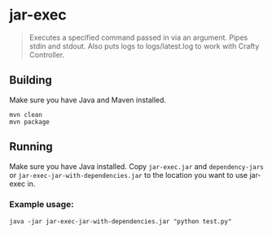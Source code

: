 # jar-exec
> Executes a specified command passed in via an argument. Pipes stdin and stdout. Also puts logs to logs/latest.log to work with Crafty Controller. 

## Building
Make sure you have Java and Maven installed.
```shell
mvn clean
mvn package
```

## Running
Make sure you have Java installed. Copy `jar-exec.jar` and `dependency-jars` or
`jar-exec-jar-with-dependencies.jar` to the location you want to use jar-exec in.

### Example usage:
```shell
java -jar jar-exec-jar-with-dependencies.jar "python test.py"
```
